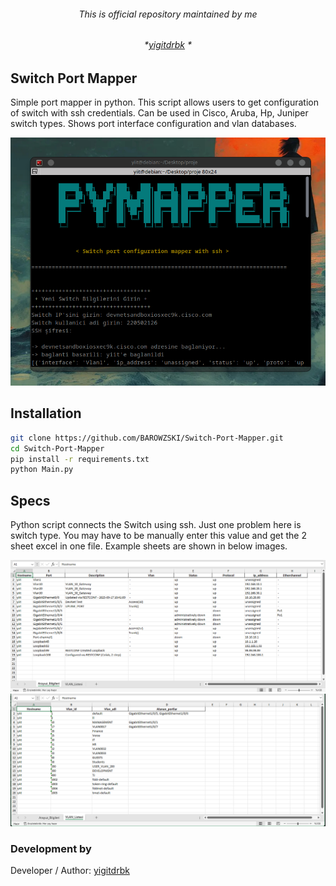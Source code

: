 ###### <p align="center"> *This is official repository maintained by me*</center> </p>
###### <p align="center"> *[yigitdrbk](https://www.instagram.com/yigitdrbk/) *</center> </p>

## Switch Port Mapper
 
Simple port mapper in python. This script allows users to get configuration of switch with ssh credentials.
Can be used in Cisco, Aruba, Hp, Juniper switch types. Shows port interface configuration and vlan databases.

![PyMapper](/images/py-mapper.png "pymapper")

## Installation

```bash
git clone https://github.com/BAROWZSKI/Switch-Port-Mapper.git
cd Switch-Port-Mapper
pip install -r requirements.txt
python Main.py
```

## Specs
Python script connects the Switch using ssh. Just one problem here is switch type. You may have to be manually enter this value and get the 2 sheet excel in one file. Example sheets are shown in below images.

![Sheet1](/images/sheet1.png "sheet1")
![Sheet1](/images/sheet2.png "sheet2")


### Development by

Developer / Author: [yigitdrbk](https://www.instagram.com/yigitdrbk/)
